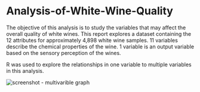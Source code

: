 # Analysis-of-White-Wine-Quality
The objective of this analysis is to study the variables that may affect the overall quality of white wines. This report explores a dataset containing the 12 attributes for approximately 4,898 white wine samples. 11 variables describe the chemical properties of the wine. 1 variable is an output variable based on the sensory perception of the wines.

R was used to explore the relationships in one variable to multiple variables in this analysis. 

![screenshot - multivarible graph](https://user-images.githubusercontent.com/38387040/39089757-5da81faa-459c-11e8-9f6f-fccbea6dc12d.png)
